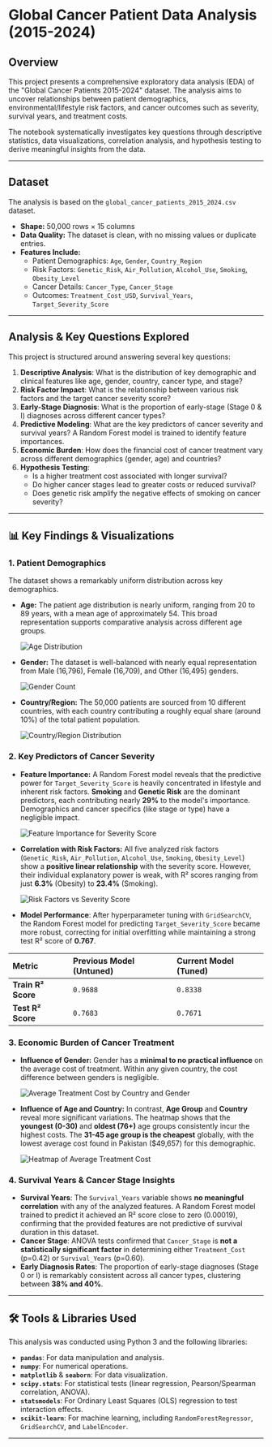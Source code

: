 # Global Cancer Patient Data Analysis (2015-2024)

##  Overview

This project presents a comprehensive exploratory data analysis (EDA) of the "Global Cancer Patients 2015-2024" dataset. The analysis aims to uncover relationships between patient demographics, environmental/lifestyle risk factors, and cancer outcomes such as severity, survival years, and treatment costs.

The notebook systematically investigates key questions through descriptive statistics, data visualizations, correlation analysis, and hypothesis testing to derive meaningful insights from the data.

---

##  Dataset

The analysis is based on the `global_cancer_patients_2015_2024.csv` dataset.

-   **Shape:** 50,000 rows × 15 columns
-   **Data Quality:** The dataset is clean, with no missing values or duplicate entries.
-   **Features Include:**
    -   Patient Demographics: `Age`, `Gender`, `Country_Region`
    -   Risk Factors: `Genetic_Risk`, `Air_Pollution`, `Alcohol_Use`, `Smoking`, `Obesity_Level`
    -   Cancer Details: `Cancer_Type`, `Cancer_Stage`
    -   Outcomes: `Treatment_Cost_USD`, `Survival_Years`, `Target_Severity_Score`

---

##  Analysis & Key Questions Explored

This project is structured around answering several key questions:

1.  **Descriptive Analysis**: What is the distribution of key demographic and clinical features like age, gender, country, cancer type, and stage?
2.  **Risk Factor Impact**: What is the relationship between various risk factors and the target cancer severity score?
3.  **Early-Stage Diagnosis**: What is the proportion of early-stage (Stage 0 & I) diagnoses across different cancer types?
4.  **Predictive Modeling**: What are the key predictors of cancer severity and survival years? A Random Forest model is trained to identify feature importances.
5.  **Economic Burden**: How does the financial cost of cancer treatment vary across different demographics (gender, age) and countries?
6.  **Hypothesis Testing**:
    -   Is a higher treatment cost associated with longer survival?
    -   Do higher cancer stages lead to greater costs or reduced survival?
    -   Does genetic risk amplify the negative effects of smoking on cancer severity?

---

## 📊 Key Findings & Visualizations

### 1. Patient Demographics

The dataset shows a remarkably uniform distribution across key demographics.

-   **Age:** The patient age distribution is nearly uniform, ranging from 20 to 89 years, with a mean age of approximately 54. This broad representation supports comparative analysis across different age groups.

    ![Age Distribution](assets/Age_plot.png)

-   **Gender:** The dataset is well-balanced with nearly equal representation from Male (16,796), Female (16,709), and Other (16,495) genders.

    ![Gender Count](assets/Gender_plot.png)

-   **Country/Region:** The 50,000 patients are sourced from 10 different countries, with each country contributing a roughly equal share (around 10%) of the total patient population.

    ![Country/Region Distribution](assets/Country_region_piechart.png)

### 2. Key Predictors of Cancer Severity

-   **Feature Importance:** A Random Forest model reveals that the predictive power for `Target_Severity_Score` is heavily concentrated in lifestyle and inherent risk factors. **Smoking** and **Genetic Risk** are the dominant predictors, each contributing nearly **29%** to the model's importance. Demographics and cancer specifics (like stage or type) have a negligible impact.

    ![Feature Importance for Severity Score](assets/Feature_importance_randomforest.png)

-   **Correlation with Risk Factors:** All five analyzed risk factors (`Genetic_Risk`, `Air_Pollution`, `Alcohol_Use`, `Smoking`, `Obesity_Level`) show a **positive linear relationship** with the severity score. However, their individual explanatory power is weak, with R² scores ranging from just **6.3%** (Obesity) to **23.4%** (Smoking).

    ![Risk Factors vs Severity Score](assets/Factor_vs_Sevscore_linregress.png)

-   **Model Performance**: After hyperparameter tuning with `GridSearchCV`, the Random Forest model for predicting `Target_Severity_Score` became more robust, correcting for initial overfitting while maintaining a strong test R² score of **0.767**.

| Metric             | Previous Model (Untuned) | Current Model (Tuned) |
| :----------------- | :----------------------- | :-------------------- |
| **Train R² Score** | `0.9688`                 | `0.8338`              |
| **Test R² Score** | `0.7683`                 | `0.7671`              |

### 3. Economic Burden of Cancer Treatment

-   **Influence of Gender:** Gender has a **minimal to no practical influence** on the average cost of treatment. Within any given country, the cost difference between genders is negligible.

    ![Average Treatment Cost by Country and Gender](assets/AverageCancer_Treatment_Cost_country_gender_overallavg.png)

-   **Influence of Age and Country:** In contrast, **Age Group** and **Country** reveal more significant variations. The heatmap shows that the **youngest (0-30)** and **oldest (76+)** age groups consistently incur the highest costs. The **31-45 age group is the cheapest** globally, with the lowest average cost found in Pakistan ($49,657) for this demographic.

    ![Heatmap of Average Treatment Cost](assets/Heatmap_Average_Treatment_cost_by_Age_group_and_Country.png)

### 4. Survival Years & Cancer Stage Insights

-   **Survival Years**: The `Survival_Years` variable shows **no meaningful correlation** with any of the analyzed features. A Random Forest model trained to predict it achieved an R² score close to zero (0.00019), confirming that the provided features are not predictive of survival duration in this dataset.
-   **Cancer Stage**: ANOVA tests confirmed that `Cancer_Stage` is **not a statistically significant factor** in determining either `Treatment_Cost` (p=0.42) or `Survival_Years` (p=0.60).
-   **Early Diagnosis Rates**: The proportion of early-stage diagnoses (Stage 0 or I) is remarkably consistent across all cancer types, clustering between **38% and 40%**.

---

## 🛠️ Tools & Libraries Used

This analysis was conducted using Python 3 and the following libraries:
-   **`pandas`**: For data manipulation and analysis.
-   **`numpy`**: For numerical operations.
-   **`matplotlib`** & **`seaborn`**: For data visualization.
-   **`scipy.stats`**: For statistical tests (linear regression, Pearson/Spearman correlation, ANOVA).
-   **`statsmodels`**: For Ordinary Least Squares (OLS) regression to test interaction effects.
-   **`scikit-learn`**: For machine learning, including `RandomForestRegressor`, `GridSearchCV`, and `LabelEncoder`.

---
